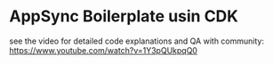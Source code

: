 # AppSync Boilerplate usin CDK

see the video for detailed code explanations and QA with community: https://www.youtube.com/watch?v=1Y3pQUkpqQ0
